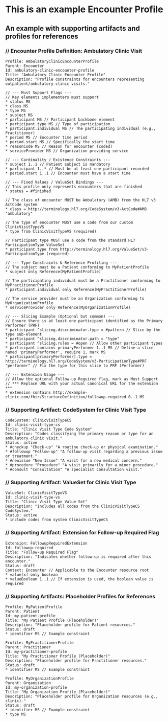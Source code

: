 # This is an example Encounter Profile

## An example with supporting artifacts and profiles for references

### // Encounter Profile Definition: Ambulatory Clinic Visit

    Profile: AmbulatoryClinicEncounterProfile
    Parent: Encounter
    Id: ambulatory-clinic-encounter-profile
    Title: "Ambulatory Clinic Encounter Profile"
    Description: "Profile constraints for encounters representing outpatient/ambulatory clinic visits."
    
    // --- Must Support Flags ---
    // Key elements implementers must support
    * status MS
    * class MS
    * type MS
    * subject MS
    * participant MS // Participant backbone element
    * participant.type MS // Type of participation
    * participant.individual MS // The participating individual (e.g., Practitioner)
    * period MS // Encounter time period
    * period.start MS // Specifically the start time
    * reasonCode MS // Reason for encounter (coded)
    * serviceProvider MS // Organization providing service
    
    // --- Cardinality / Existence Constraints ---
    * subject 1..1 // Patient subject is mandatory
    * participant 1..* // Must be at least one participant recorded
    * period.start 1..1 // Encounter must have a start time
    
    // --- Fixed Values / ValueSet Bindings ---
    // This profile only represents encounters that are finished
    * status = #finished
    
    // The class of encounter MUST be Ambulatory (AMB) from the HL7 v3 ActCode system
    * class = http://terminology.hl7.org/CodeSystem/v3-ActCode#AMB "ambulatory"
    
    // The type of encounter MUST use a code from our custom ClinicVisitTypeVS
    * type from ClinicVisitTypeVS (required)
    
    // Participant type MUST use a code from the standard HL7 ParticipationType ValueSet
    * participant.type from http://terminology.hl7.org/ValueSet/v3-ParticipationType (required)
    
    // --- Type Constraints & Reference Profiling ---
    // The subject must be a Patient conforming to MyPatientProfile
    * subject only Reference(MyPatientProfile)
    
    // The participating individual must be a Practitioner conforming to MyPractitionerProfile
    * participant.individual only Reference(MyPractitionerProfile)
    
    // The service provider must be an Organization conforming to MyOrganizationProfile
    * serviceProvider only Reference(MyOrganizationProfile)
    
    // --- Slicing Example (Optional but common) ---
    // Ensure there is at least one participant identified as the Primary Performer (PRF)
    * participant ^slicing.discriminator.type = #pattern // Slice by the type sub-element
    * participant ^slicing.discriminator.path = "type"
    * participant ^slicing.rules = #open // Allow other participant types
    * participant contains primaryPerformer 1..1 MS // Define a slice named 'primaryPerformer', require 1, mark MS
    * participant[primaryPerformer].type = http://terminology.hl7.org/CodeSystem/v3-ParticipationType#PRF "performer" // Fix the type for this slice to PRF (Performer)
    
    // --- Extension Usage ---
    // Allow the optional Follow-up Required flag, mark as Must Support
    // *** Replace URL with your actual canonical URL for the extension ***
    * extension contains http://example-clinic.com/fhir/StructureDefinition/followup-required 0..1 MS


  ### // Supporting Artifact: CodeSystem for Clinic Visit Type

    CodeSystem: ClinicVisitTypeCS
    Id: clinic-visit-type-cs
    Title: "Clinic Visit Type Code System"
    Description: "Codes classifying the primary reason or type for an ambulatory clinic visit."
    Status: active
    * #checkup "Check-up" "A routine check-up or physical examination."
    * #followup "Follow-up" "A follow-up visit regarding a previous issue or treatment."
    * #newissue "New Issue" "A visit for a new medical concern."
    * #procedure "Procedure" "A visit primarily for a minor procedure."
    * #consult "Consultation" "A specialist consultation visit."


### // Supporting Artifact: ValueSet for Clinic Visit Type

    ValueSet: ClinicVisitTypeVS
    Id: clinic-visit-type-vs
    Title: "Clinic Visit Type Value Set"
    Description: "Includes all codes from the ClinicVisitTypeCS CodeSystem."
    Status: active
    * include codes from system ClinicVisitTypeCS


### // Supporting Artifact: Extension for Follow-up Required Flag

    Extension: FollowupRequiredExtension
    Id: followup-required
    Title: "Follow-up Required Flag"
    Description: "Indicates whether follow-up is required after this encounter."
    Status: draft
    Context: Encounter // Applicable to the Encounter resource root
    * value[x] only boolean
    * valueBoolean 1..1 // If extension is used, the boolean value is required
    


### // Supporting Artifacts: Placeholder Profiles for References

    Profile: MyPatientProfile
    Parent: Patient
    Id: my-patient-profile
    Title: "My Patient Profile (Placeholder)"
    Description: "Placeholder profile for Patient resources."
    Status: draft
    * identifier MS // Example constraint
    
    Profile: MyPractitionerProfile
    Parent: Practitioner
    Id: my-practitioner-profile
    Title: "My Practitioner Profile (Placeholder)"
    Description: "Placeholder profile for Practitioner resources."
    Status: draft
    * identifier MS // Example constraint
    
    Profile: MyOrganizationProfile
    Parent: Organization
    Id: my-organization-profile
    Title: "My Organization Profile (Placeholder)"
    Description: "Placeholder profile for Organization resources (e.g., clinic)."
    Status: draft
    * identifier MS // Example constraint
    * type MS
